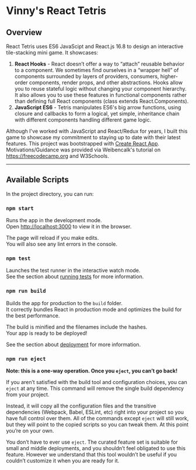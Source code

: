 # **Vinny's React Tetris**

## **Overview**
React Tetris uses ES6 JavaScipt and React.js 16.8 to design an interactive tile-stacking mini game. It showcases:
1. **React Hooks** - React doesn’t offer a way to “attach” reusable behavior to a component. We sometimes find ourselves in a “wrapper hell” of components surrounded by layers of providers, consumers, higher-order components, render props, and other abstractions. Hooks allow you to reuse stateful logic without changing your component hierarchy. It also allows you to use these features in functional components rather than defining full React components (class <ClassName> extends React.Components).
2. **JavaScript ES6** - Tetris manipulates ES6's big arrow functions, using closure and callbacks to form a logical, yet simple, inheritance chain with different components handling different game logic.

Although I've worked with JavaScript and React/Redux for years, I built this game to showcase my commitment to staying up to date with their latest features. This project was bootstrapped with [Create React App](https://github.com/facebook/create-react-app).
Motivations/Guidance was provided via Weibencalk's tutorial on https://freecodecamp.org and W3Schools.

<!-- ![Sample]() -->

***


## Available Scripts

In the project directory, you can run:

### `npm start`

Runs the app in the development mode.<br />
Open [http://localhost:3000](http://localhost:3000) to view it in the browser.

The page will reload if you make edits.<br />
You will also see any lint errors in the console.

### `npm test`

Launches the test runner in the interactive watch mode.<br />
See the section about [running tests](https://facebook.github.io/create-react-app/docs/running-tests) for more information.

### `npm run build`

Builds the app for production to the `build` folder.<br />
It correctly bundles React in production mode and optimizes the build for the best performance.

The build is minified and the filenames include the hashes.<br />
Your app is ready to be deployed!

See the section about [deployment](https://facebook.github.io/create-react-app/docs/deployment) for more information.

### `npm run eject`

**Note: this is a one-way operation. Once you `eject`, you can’t go back!**

If you aren’t satisfied with the build tool and configuration choices, you can `eject` at any time. This command will remove the single build dependency from your project.

Instead, it will copy all the configuration files and the transitive dependencies (Webpack, Babel, ESLint, etc) right into your project so you have full control over them. All of the commands except `eject` will still work, but they will point to the copied scripts so you can tweak them. At this point you’re on your own.

You don’t have to ever use `eject`. The curated feature set is suitable for small and middle deployments, and you shouldn’t feel obligated to use this feature. However we understand that this tool wouldn’t be useful if you couldn’t customize it when you are ready for it.

